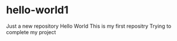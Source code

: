 # hello-world1
Just a new repository
Hello World
This is my first repositry
Trying to complete my project
